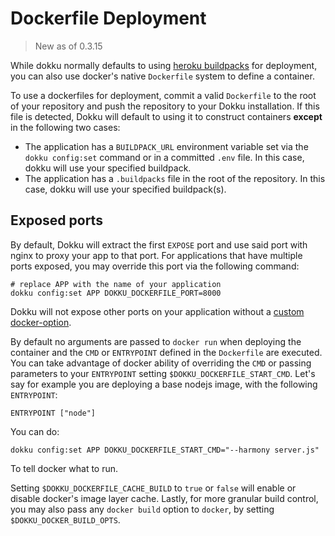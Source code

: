 # Dockerfile Deployment

> New as of 0.3.15

While dokku normally defaults to using [heroku buildpacks](https://devcenter.heroku.com/articles/buildpacks) for deployment, you can also use docker's native `Dockerfile` system to define a container.

To use a dockerfiles for deployment, commit a valid `Dockerfile` to the root of your repository and push the repository to your Dokku installation. If this file is detected, Dokku will default to using it to construct containers **except** in the following two cases:

- The application has a `BUILDPACK_URL` environment variable set via the `dokku config:set` command or in a committed `.env` file. In this case, dokku will use your specified buildpack.
- The application has a `.buildpacks` file in the root of the repository. In this case, dokku will use your specified buildpack(s).

## Exposed ports

By default, Dokku will extract the first `EXPOSE` port and use said port with nginx to proxy your app to that port. For applications that have multiple ports exposed, you may override this port via the following command:

```shell
# replace APP with the name of your application
dokku config:set APP DOKKU_DOCKERFILE_PORT=8000
```

Dokku will not expose other ports on your application without a [custom docker-option](/dokku/configuration/docker-options/).

By default no arguments are passed to `docker run` when deploying the container and the `CMD` or `ENTRYPOINT` defined in the `Dockerfile` are executed. You can take advantage of docker ability of overriding the `CMD` or passing parameters to your `ENTRYPOINT` setting `$DOKKU_DOCKERFILE_START_CMD`. Let's say for example you are deploying a base nodejs image, with the following `ENTRYPOINT`:

```
ENTRYPOINT ["node"]
```

You can do:

```
dokku config:set APP DOKKU_DOCKERFILE_START_CMD="--harmony server.js"
```

To tell docker what to run.

Setting `$DOKKU_DOCKERFILE_CACHE_BUILD` to `true` or `false` will enable or disable docker's image layer cache. Lastly, for more granular build control, you may also pass any `docker build` option to `docker`, by setting `$DOKKU_DOCKER_BUILD_OPTS`.

